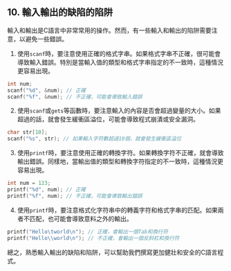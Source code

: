 ## 10. 輸入輸出的缺陷的陷阱

輸入和輸出是C語言中非常常用的操作。然而，有一些輸入和輸出的陷阱需要注意，以避免一些錯誤。

1. 使用`scanf`時，要注意使用正確的格式字串。如果格式字串不正確，很可能會導致輸入錯誤。特別是當輸入值的類型和格式字串指定的不一致時，這種情況更容易出現。

```c
int num;
scanf("%d", &num); // 正確
scanf("%f", &num); // 不正確，可能會導致輸入錯誤
```

2. 使用`scanf`或`gets`等函數時，要注意輸入的內容是否會超過變量的大小。如果超過的話，就會發生緩衝區溢位，可能會導致程式崩潰或安全漏洞。

```c
char str[10];
scanf("%s", str); // 如果輸入字符數超過10個，就會發生緩衝區溢位
```

3. 使用`printf`時，要注意使用正確的轉換字符。如果轉換字符不正確，就會導致輸出錯誤。同樣地，當輸出值的類型和轉換字符指定的不一致時，這種情況更容易出現。

```c
int num = 123;
printf("%d", num); // 正確
printf("%f", num); // 不正確，可能會導致輸出錯誤
```

4. 使用`printf`時，要注意格式化字符串中的轉義字符和格式字串的匹配。如果兩者不匹配，也可能會導致意料之外的輸出。

```c
printf("Hello\tworld\n"); // 正確，會輸出一個Tab和換行符
printf("Hello\\world\n"); // 不正確，會輸出一個反斜杠和換行符
```

總之，熟悉輸入輸出的缺陷和陷阱，可以幫助我們撰寫更加健壯和安全的C語言程式。